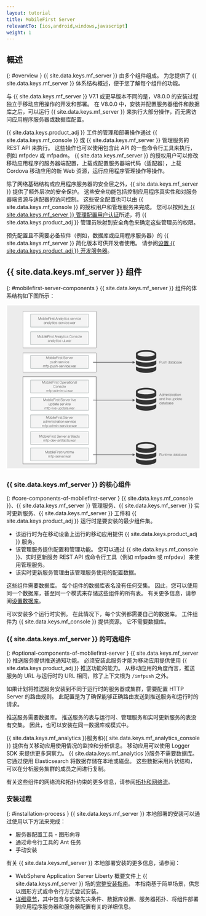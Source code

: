 ```yaml
---
layout: tutorial
title: MobileFirst Server
relevantTo: [ios,android,windows,javascript]
weight: 1
---
```

<!-- NLS_CHARSET=UTF-8 -->
## 概述
{: #overview }
{{ site.data.keys.mf_server }} 由多个组件组成。 为您提供了 {{ site.data.keys.mf_server }} 体系结构概述，便于您了解每个组件的功能。

与 {{ site.data.keys.mf_server }} V7.1 或更早版本不同的是，V8.0.0 的安装过程独立于移动应用操作的开发和部署。 在 V8.0.0 中，安装并配置服务器组件和数据库之后，可以运行 {{ site.data.keys.mf_server }} 来执行大部分操作，而无需访问应用程序服务器或数据库配置。

{{ site.data.keys.product_adj }} 工件的管理和部署操作通过 {{ site.data.keys.mf_console }} 或 {{ site.data.keys.mf_server }} 管理服务的 REST API 来执行。 这些操作也可以使用包含此 API 的一些命令行工具来执行，例如 mfpdev 或 mfpadm。 {{ site.data.keys.mf_server }} 的授权用户可以修改移动应用程序的服务器端配置，上载或配置服务器端代码（适配器），上载 Cordova 移动应用的新 Web 资源，运行应用程序管理操作等操作。

除了网络基础结构或应用程序服务器的安全层之外，{{ site.data.keys.mf_server }} 提供了额外层次的安全保护。 这些安全功能包括控制应用程序真实性和对服务器端资源与适配器的访问控制。 这些安全配置也可以由 {{ site.data.keys.mf_console }} 的授权用户和管理服务来完成。 您可以按照[为 {{ site.data.keys.mf_server }} 管理配置用户认证](../../../installation-configuration/production/server-configuration)所述，将 {{ site.data.keys.product_adj }} 管理员映射到安全角色来确定这些管理员的权限。

预先配置且不需要必备软件（例如，数据库或应用程序服务器）的 {{ site.data.keys.mf_server }} 简化版本可供开发者使用。 请参阅[设置 {{ site.data.keys.product_adj }} 开发服务器](../../../installation-configuration/development)。

## {{ site.data.keys.mf_server }} 组件
{: #mobilefirst-server-components }
{{ site.data.keys.mf_server }} 组件的体系结构如下图所示：

![构成 {{ site.data.keys.mf_server }} 的组件](server_components.jpg)

### {{ site.data.keys.mf_server }} 的核心组件
{: #core-components-of-mobilefirst-server }
{{ site.data.keys.mf_console }}、{{ site.data.keys.mf_server }} 管理服务、{{ site.data.keys.mf_server }} 实时更新服务、{{ site.data.keys.mf_server }} 工件和 {{ site.data.keys.product_adj }} 运行时是要安装的最少组件集。 

* 该运行时为在移动设备上运行的移动应用提供 {{ site.data.keys.product_adj }} 服务。
* 该管理服务提供配置和管理功能。 您可以通过 {{ site.data.keys.mf_console }}、实时更新服务 REST API 或命令行工具（例如 mfpadm 或 mfpdev）来使用管理服务。 
* 该实时更新服务管理由该管理服务使用的配置数据。

这些组件需要数据库。 每个组件的数据库表名没有任何交集。 因此，您可以使用同一个数据库，甚至同一个模式来存储这些组件的所有表。 有关更多信息，请参阅[设置数据库](../../../installation-configuration/production/server-configuration)。

可以安装多个运行时实例。 在此情况下，每个实例都需要自己的数据库。 工件组件为 {{ site.data.keys.mf_console }} 提供资源。 它不需要数据库。

### {{ site.data.keys.mf_server }} 的可选组件
{: #optional-components-of-mobliefirst-server }
{{ site.data.keys.mf_server }} 推送服务提供推送通知功能。 必须安装此服务才能为移动应用提供使用 {{ site.data.keys.product_adj }} 推送功能的能力。 从移动应用的角度而言，推送服务的 URL 与运行时的 URL 相同，除了上下文根为 `/imfpush` 之外。

如果计划将推送服务安装到不同于运行时的服务器或集群，需要配置 HTTP Server 的路由规则。 此配置是为了确保能够正确路由发送到推送服务和运行时的请求。 

推送服务需要数据库。 推送服务的表与运行时、管理服务和实时更新服务的表没有交集。 因此，也可以安装在同一数据库或模式中。

{{ site.data.keys.mf_analytics }}服务和{{ site.data.keys.mf_analytics_console }} 提供有关移动应用使用情况的监控和分析信息。 移动应用可以使用 Logger SDK 来提供更多洞察力。 {{ site.data.keys.mf_analytics }}服务不需要数据库。 它通过使用 Elasticsearch 将数据存储在本地或磁盘。 这些数据采用片状结构，可以在分析服务集群的成员之间进行复制。

有关这些组件的网络流和拓扑约束的更多信息，请参阅[拓扑和网络流](../../../installation-configuration/production/server-configuration)。

### 安装过程
{: #installation-process }
{{ site.data.keys.mf_server }} 本地部署的安装可以通过使用以下方法来完成：

* 服务器配置工具 - 图形向导
* 通过命令行工具的 Ant 任务
* 手动安装

有关 {{ site.data.keys.mf_server }} 本地部署安装的更多信息，请参阅：

* WebSphere Application Server Liberty 概要文件上 {{ site.data.keys.mf_server }} 场的[完整安装指南](../../../installation-configuration/production/)。 本指南基于简单场景，供您以图形方式或命令行方式尝试安装。
* [详细章节](../../../installation-configuration/production/)，其中包含与安装先决条件、数据库设置、服务器拓扑、将组件部署到应用程序服务器和服务器配置有关的详细信息。

